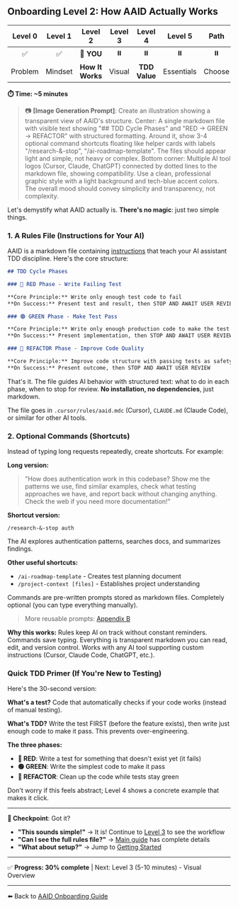 ## Onboarding Level 2: How AAID Actually Works

| Level 0 | Level 1 |     Level 2      | Level 3 |    Level 4    |  Level 5   |  Path  | Start |
| :-----: | :-----: | :--------------: | :-----: | :-----------: | :--------: | :----: | :---: |
|   ✅    |   ✅    |    📍 **YOU**    |   ⏸️    |      ⏸️       |     ⏸️     |   ⏸️   |  ⏸️   |
| Problem | Mindset | **How It Works** | Visual  | **TDD Value** | Essentials | Choose | Setup |

**⏱️ Time: ~5 minutes**

> 📷 **[Image Generation Prompt]**: Create an illustration showing a transparent view of AAID's structure. Center: A single markdown file with visible text showing "## TDD Cycle Phases" and "RED → GREEN → REFACTOR" with structured formatting. Around it, show 3-4 optional command shortcuts floating like helper cards with labels "/research-&-stop", "/ai-roadmap-template". The files should appear light and simple, not heavy or complex. Bottom corner: Multiple AI tool logos (Cursor, Claude, ChatGPT) connected by dotted lines to the markdown file, showing compatibility. Use a clean, professional graphic style with a light background and tech-blue accent colors. The overall mood should convey simplicity and transparency, not complexity.

Let's demystify what AAID actually is. **There's no magic**: just two simple things.

### 1. A Rules File (Instructions for Your AI)

AAID is a markdown file containing [instructions](../../../rules/aaid/aaid-development-rules.mdc) that teach your AI assistant TDD discipline. Here's the core structure:

```markdown
## TDD Cycle Phases

### 🔴 RED Phase - Write Failing Test

**Core Principle:** Write only enough test code to fail
**On Success:** Present test and result, then STOP AND AWAIT USER REVIEW

### 🟢 GREEN Phase - Make Test Pass

**Core Principle:** Write only enough production code to make the test pass
**On Success:** Present implementation, then STOP AND AWAIT USER REVIEW

### 🧼 REFACTOR Phase - Improve Code Quality

**Core Principle:** Improve code structure with passing tests as safety net
**On Success:** Present outcome, then STOP AND AWAIT USER REVIEW
```

That's it. The file guides AI behavior with structured text: what to do in each phase, when to stop for review. **No installation, no dependencies**, just markdown.

The file goes in `.cursor/rules/aaid.mdc` (Cursor), `CLAUDE.md` (Claude Code), or similar for other AI tools.

### 2. Optional Commands (Shortcuts)

Instead of typing long requests repeatedly, create shortcuts. For example:

**Long version:**

> "How does authentication work in this codebase? Show me the patterns we use, find similar examples, check what testing approaches we have, and report back without changing anything. Check
> the web if you need more documentation!"

**Shortcut version:**

```
/research-&-stop auth
```

The AI explores authentication patterns, searches docs, and summarizes findings.

**Other useful shortcuts:**

- `/ai-roadmap-template` - Creates test planning document
- `/project-context [files]` - Establishes project understanding

Commands are pre-written prompts stored as markdown files. Completely optional (you can type everything manually).

> More reusable prompts: [Appendix B](../../../appendices/appendix-b/reusable-prompts.md)

**Why this works:** Rules keep AI on track without constant reminders. Commands save typing. Everything is transparent markdown you can read, edit, and version control. Works with any AI tool supporting custom instructions (Cursor, Claude Code, ChatGPT, etc.).

### Quick TDD Primer (If You're New to Testing)

Here's the 30-second version:

**What's a test?** Code that automatically checks if your code works (instead of manual testing).

**What's TDD?** Write the test FIRST (before the feature exists), then write just enough code to make it pass. This prevents over-engineering.

**The three phases:**

- **🔴 RED**: Write a test for something that doesn't exist yet (it fails)
- **🟢 GREEN**: Write the simplest code to make it pass
- **🧼 REFACTOR**: Clean up the code while tests stay green

Don't worry if this feels abstract; Level 4 shows a concrete example that makes it click.

---

**🛑 Checkpoint**: Got it?

- **"This sounds simple!"** → It is! Continue to [Level 3](./3.md) to see the workflow
- **"Can I see the full rules file?"** → [Main guide](../../aidd-workflow.md) has complete details
- **"What about setup?"** → Jump to [Getting Started](./get-started.md)

---

✅ **Progress: 30% complete** | Next: Level 3 (5-10 minutes) - Visual Overview

---

⬅️ Back to [AAID Onboarding Guide](../guide.md)
